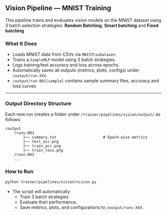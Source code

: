 ## Vision Pipeline — MNIST Training

This pipeline trains and evaluates vision models on the MNIST dataset using 3 batch selection strategies: **Random Batching**, **Smart batching** and **Fixed batching**

### What It Does
- Loads MNIST data from CSVs via `MNISTCsvDataset`.
- Trains a `SimpleMLP` model using 3 batch strategies.  
- Logs training/test accuracy and loss across epochs.
- Automatically saves all outputs (metrics, plots, configs) under `/output/run-XXX`.
- `/output/run-001[sample]` contains sample summary files, accuracy and loss curves

---

### Output Directory Structure
Each new run creates a folder under `/trainer/pipelines/vision/output/` as follows:

```
/output
    /runs-001
        ├── summary.txt                     # Epoch-wise metrics
        ├── test_acc.png               
        ├── train_acc.png            
        ├── train_loss.png 
    /runs-002
    ...
```

### How to Run

```bash
python trainer/pipelines/vision/vision.py
```

- The script will automatically:
  - Train 3 batch strategies
  - Evaluate their performance.
  - Save metrics, plots, and configurations to `/output/runs-XXX`.